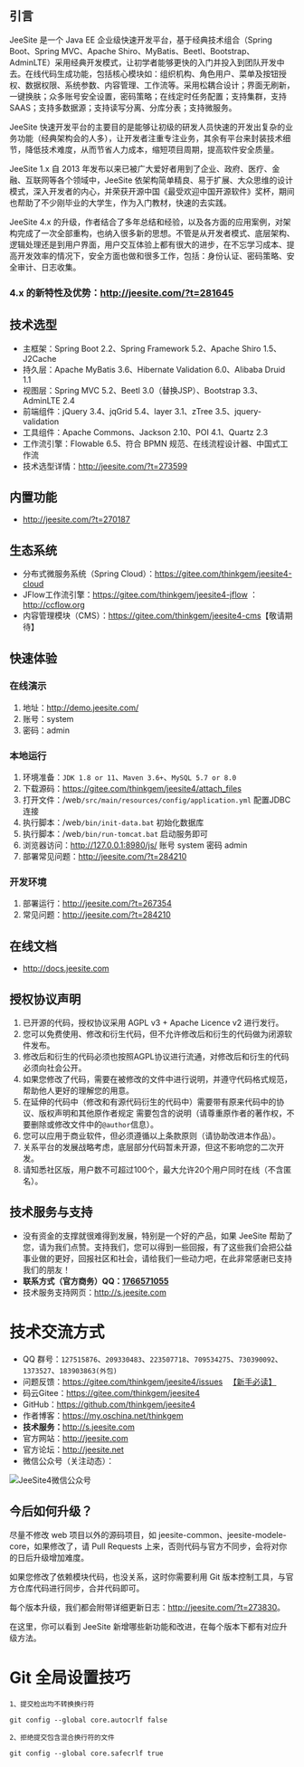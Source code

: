 ## 引言

JeeSite 是一个 Java EE 企业级快速开发平台，基于经典技术组合（Spring Boot、Spring MVC、Apache Shiro、MyBatis、Beetl、Bootstrap、AdminLTE）采用经典开发模式，让初学者能够更快的入门并投入到团队开发中去。在线代码生成功能，包括核心模块如：组织机构、角色用户、菜单及按钮授权、数据权限、系统参数、内容管理、工作流等。采用松耦合设计；界面无刷新，一键换肤；众多账号安全设置，密码策略；在线定时任务配置；支持集群，支持SAAS；支持多数据源；支持读写分离、分库分表；支持微服务。

JeeSite 快速开发平台的主要目的是能够让初级的研发人员快速的开发出复杂的业务功能（经典架构会的人多），让开发者注重专注业务，其余有平台来封装技术细节，降低技术难度，从而节省人力成本，缩短项目周期，提高软件安全质量。

JeeSite 1.x 自 2013 年发布以来已被广大爱好者用到了企业、政府、医疗、金融、互联网等各个领域中，JeeSite 依架构简单精良、易于扩展、大众思维的设计模式，深入开发者的内心，并荣获开源中国《最受欢迎中国开源软件》奖杯，期间也帮助了不少刚毕业的大学生，作为入门教材，快速的去实践。

JeeSite 4.x 的升级，作者结合了多年总结和经验，以及各方面的应用案例，对架构完成了一次全部重构，也纳入很多新的思想。不管是从开发者模式、底层架构、逻辑处理还是到用户界面，用户交互体验上都有很大的进步，在不忘学习成本、提高开发效率的情况下，安全方面也做和很多工作，包括：身份认证、密码策略、安全审计、日志收集。

### 4.x 的新特性及优势：<http://jeesite.com/?t=281645>

## 技术选型

* 主框架：Spring Boot 2.2、Spring Framework 5.2、Apache Shiro 1.5、J2Cache
* 持久层：Apache MyBatis 3.6、Hibernate Validation 6.0、Alibaba Druid 1.1
* 视图层：Spring MVC 5.2、Beetl 3.0（替换JSP）、Bootstrap 3.3、AdminLTE 2.4
* 前端组件：jQuery 3.4、jqGrid 5.4、layer 3.1、zTree 3.5、jquery-validation
* 工具组件：Apache Commons、Jackson 2.10、POI 4.1、Quartz 2.3
* 工作流引擎：Flowable 6.5、符合 BPMN 规范、在线流程设计器、中国式工作流
* 技术选型详情：<http://jeesite.com/?t=273599>

## 内置功能

* <http://jeesite.com/?t=270187>

## 生态系统

* 分布式微服务系统（Spring Cloud）：<https://gitee.com/thinkgem/jeesite4-cloud>
* JFlow工作流引擎：<https://gitee.com/thinkgem/jeesite4-jflow> ：<http://ccflow.org>
* 内容管理模块（CMS）：<https://gitee.com/thinkgem/jeesite4-cms>【敬请期待】

## 快速体验

### 在线演示

1. 地址：<http://demo.jeesite.com/>
2. 账号：system
3. 密码：admin

### 本地运行

1. 环境准备：`JDK 1.8 or 11`、`Maven 3.6+`、`MySQL 5.7 or 8.0`
2. 下载源码：<https://gitee.com/thinkgem/jeesite4/attach_files>
3. 打开文件：/web`/src/main/resources/config/application.yml` 配置JDBC连接
4. 执行脚本：/web`/bin/init-data.bat` 初始化数据库
5. 执行脚本：/web`/bin/run-tomcat.bat` 启动服务即可
6. 浏览器访问：<http://127.0.0.1:8980/js/>  账号 system 密码 admin
7. 部署常见问题：<http://jeesite.com/?t=284210>

### 开发环境

1. 部署运行：<http://jeesite.com/?t=267354>
2. 常见问题：<http://jeesite.com/?t=284210>

## 在线文档

* <http://docs.jeesite.com>

## 授权协议声明

1. 已开源的代码，授权协议采用 AGPL v3 + Apache Licence v2 进行发行。
2. 您可以免费使用、修改和衍生代码，但不允许修改后和衍生的代码做为闭源软件发布。
3. 修改后和衍生的代码必须也按照AGPL协议进行流通，对修改后和衍生的代码必须向社会公开。
4. 如果您修改了代码，需要在被修改的文件中进行说明，并遵守代码格式规范，帮助他人更好的理解您的用意。
5. 在延伸的代码中（修改和有源代码衍生的代码中）需要带有原来代码中的协议、版权声明和其他原作者规定
需要包含的说明（请尊重原作者的著作权，不要删除或修改文件中的`@author`信息）。
6. 您可以应用于商业软件，但必须遵循以上条款原则（请协助改进本作品）。
7. 关系平台的发展战略考虑，底层部分代码暂未开源，但这不影响您的二次开发。
8. 请知悉社区版，用户数不可超过100个，最大允许20个用户同时在线（不含匿名）。

## 技术服务与支持

* 没有资金的支撑就很难得到发展，特别是一个好的产品，如果 JeeSite 帮助了您，请为我们点赞。支持我们，您可以得到一些回报，有了这些我们会把公益事业做的更好，回报社区和社会，请给我们一些动力吧，在此非常感谢已支持我们的朋友！
* **联系方式（官方商务）QQ：[1766571055](http://wpa.qq.com/msgrd?v=3&uin=1766571055&site=qq&menu=yes)**
* 技术服务支持网页：<http://s.jeesite.com>

# 技术交流方式

* QQ 群号：`127515876`、`209330483`、`223507718`、`709534275`、`730390092`、`1373527`、`183903863(外包)`
* 问题反馈：<https://gitee.com/thinkgem/jeesite4/issues> 　[【新手必读】](https://github.com/ryanhanwu/How-To-Ask-Questions-The-Smart-Way/blob/master/README-zh_CN.md)
* 码云Gitee：<https://gitee.com/thinkgem/jeesite4>
* GitHub：<https://github.com/thinkgem/jeesite4>
* 作者博客：<https://my.oschina.net/thinkgem>
* **技术服务：**<http://s.jeesite.com>
* 官方网站：<http://jeesite.com>
* 官方论坛：<http://jeesite.net>
* 微信公众号（关注动态）：

![JeeSite4微信公众号](https://static.oschina.net/uploads/space/2018/0302/145133_OGZf_941661.jpg "JeeSite4微信公众号")

## 今后如何升级？

尽量不修改 web 项目以外的源码项目，如 jeesite-common、jeesite-modele-core，如果修改了，请 Pull Requests 上来，否则代码与官方不同步，会将对你的日后升级增加难度。

如果您修改了依赖模块代码，也没关系，这时你需要利用 Git 版本控制工具，与官方仓库代码进行同步，合并代码即可。

每个版本升级，我们都会附带详细更新日志：<http://jeesite.com/?t=273830>。

在这里，你可以看到 JeeSite 新增哪些新功能和改进，在每个版本下都有对应升级方法。

# Git 全局设置技巧

```
1、提交检出均不转换换行符

git config --global core.autocrlf false

2、拒绝提交包含混合换行符的文件

git config --global core.safecrlf true
```